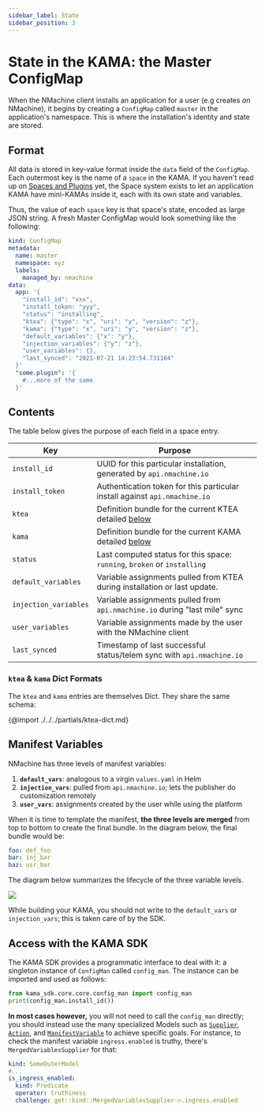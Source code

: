 ```yaml
---
sidebar_label: State
sidebar_position: 3
---
```


# State in the KAMA: the Master ConfigMap

When the NMachine client installs an application for a user (e.g creates _an_ NMachine), 
it begins by creating a `ConfigMap` called `master` in the application's
namespace. This is where the installation's identity and state are stored.  

## Format

All data is stored in key-value format inside the `data` field of the 
`ConfigMap`. 
Each outermost key is the name of a `space` in the KAMA. If you haven't read up on
[Spaces and Plugins](/concepts/spaces-concept.md) yet, the Space system 
exists to let an application KAMA have mini-KAMAs inside it, each with its
own state and variables. 

Thus, the value of each `space` key is that space's state, encoded as large JSON string.
A fresh Master ConfigMap would look something like the following:

```yaml title="<install namespace>/<configmaps>/master"
kind: ConfigMap
metadata:
  name: master
  namespace: xyz
  labels:
    managed_by: nmachine  
data:
  app: '{
    "install_id": "xxx",
    "install_token: "yyy",
    "status": "installing",
    "ktea": {"type": "x", "uri": "y", "version": "z"},
    "kama": {"type": "x", "uri": "y", "version": "z"},
    "default_variables": {"x": "y"},
    "injection_variables": {"y": "z"},	
    "user_variables": {},
    "last_synced": "2021-07-21 14:23:54.731164"
  }'
  "some.plugin": '{
    #...more of the same
  }'
```

## Contents

The table below gives the purpose of each field in a space entry.

| Key                   | Purpose                                                                                             |
|-----------------------|-----------------------------------------------------------------------------------------------------|
| `install_id`          | UUID for this particular installation, generated by `api.nmachine.io`                               |
| `install_token`       | Authentication token for this particular install against `api.nmachine.io`                          |
| `ktea`                | Definition bundle for the current KTEA detailed [below](#ktea-dict-format) |
| `kama`                | Definition bundle for the current KAMA detailed [below](#kama-dict-format) |
| `status`              | Last computed status for this space: `running`, `broken` or `installing`                            |
| `default_variables`   | Variable assignments pulled from KTEA during installation or last update.                           |
| `injection_variables` | Variable assignments pulled from `api.nmachine.io` during "last mile" sync                          |
| `user_variables`      | Variable assignments made by the user with the NMachine client                                      |
| `last_synced`         | Timestamp of last successful status/telem sync with `api.nmachine.io`                               |




### `ktea` & `kama` Dict Formats

The `ktea` and `kama` entries are themselves Dict. They share the same schema: 

{@import ./../../partials/ktea-dict.md}





## Manifest Variables

NMachine has three levels of manifest variables:

1. **`default_vars`**: analogous to a virgin `values.yaml` in Helm 
1. **`injection_vars`**: pulled from `api.nmachine.io`; lets the publisher do customization remotely
1. **`user_vars`**: assignments created by the user while using the platform  

When it is time to template the manifest, **the three levels are merged** 
from top to bottom to create the final bundle. In the diagram below,
the final bundle would be:
```yaml
foo: def_foo
bar: inj_bar
baz: usr_bar
```  

The diagram below summarizes the lifecycle of the three variable levels.

![](/img/concepts/variables-lifecycle.png)


While building your KAMA, you should not write to the `default_vars` or
`injection_vars`; this is taken care of by the SDK.  






## Access with the KAMA SDK

The KAMA SDK
provides a programmatic interface to deal with it: a singleton instance of 
`ConfigMan` called `config_man`. The instance can be imported and used as follows:

```python
from kama_sdk.core.core.config_man import config_man
print(config_man.install_id())
```

**In most cases however,** you will not need to call the `config_man`
directly; you should instead use the many specialized Models such as 
[`Supplier`](/models/supplier/supplier-base), 
[`Action`](/models/actions/action-base), and 
[`ManifestVariable`](/models/actions/action-base)
to achieve specific goals. For instance, to check the 
manifest variable `ingress.enabled`
 is truthy, there's `MergedVariablesSupplier` for that: 
```yaml title="my-models.yaml"
kind: SomeOuterModel
#...
is_ingress_enabled: 
  kind: Predicate
  operator: truthiness
  challenge: get::kind::MergedVariablesSupplier->.ingress.enabled
```





